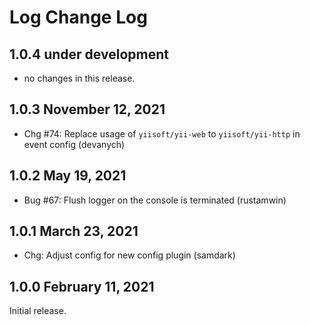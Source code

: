 # Log Change Log


## 1.0.4 under development

- no changes in this release.

## 1.0.3 November 12, 2021

- Chg #74: Replace usage of `yiisoft/yii-web` to `yiisoft/yii-http` in event config (devanych)

## 1.0.2 May 19, 2021

- Bug #67: Flush logger on the console is terminated (rustamwin)

## 1.0.1 March 23, 2021

- Chg: Adjust config for new config plugin (samdark)

## 1.0.0 February 11, 2021

Initial release.
